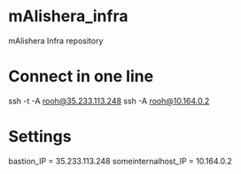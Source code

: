 # mAlishera_infra
mAlishera Infra repository

# Connect in one line
ssh -t -A  rooh@35.233.113.248 ssh -A rooh@10.164.0.2

# Settings
bastion_IP = 35.233.113.248
someinternalhost_IP = 10.164.0.2
